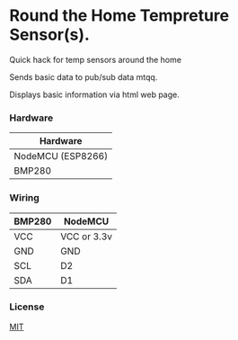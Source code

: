 
# Round the Home Tempreture Sensor(s). 

Quick hack for temp sensors around the home

Sends basic data to pub/sub data mtqq.

Displays basic information via html web page.



### Hardware

| Hardware            | 
| ----------------- | 
| NodeMCU (ESP8266) | 
| BMP280 |

### Wiring

| BMP280 | NodeMCU |
| ------ | ------ |
| VCC | VCC or 3.3v |
| GND | GND |
| SCL | D2 |
| SDA | D1|


### License

[MIT](https://choosealicense.com/licenses/mit/)

